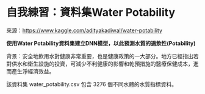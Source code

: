 # 自我練習：資料集Water Potability
來源：https://www.kaggle.com/adityakadiwal/water-potability

**使用Water Potability資料集建立DNN模型，以此預測水質的適飲性(Potability)**

背景：安全地飲用水對健康非常重要，也是健康政策的一大部分。地方已經指出若對供水和衛生設施的投資，可減少不利健康的影響和乾預措施的醫療保健成本，進而產生淨經濟效益。

該資料集 water_potability.csv 包含 3276 個不同水體的水質指標資料。
